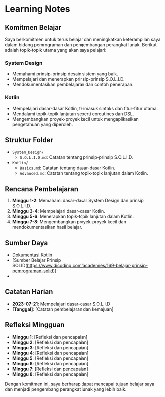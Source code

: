 # Learning Notes

## Komitmen Belajar

Saya berkomitmen untuk terus belajar dan meningkatkan keterampilan saya dalam bidang pemrograman dan pengembangan perangkat lunak. Berikut adalah topik-topik utama yang akan saya pelajari:

### System Design
- Memahami prinsip-prinsip desain sistem yang baik.
- Mempelajari dan menerapkan prinsip-prinsip S.O.L.I.D.
- Mendokumentasikan pembelajaran dan contoh penerapan.

### Kotlin
- Mempelajari dasar-dasar Kotlin, termasuk sintaks dan fitur-fitur utama.
- Mendalami topik-topik lanjutan seperti coroutines dan DSL.
- Mengembangkan proyek-proyek kecil untuk mengaplikasikan pengetahuan yang diperoleh.

## Struktur Folder
- `System_Design/`
  - `S.O.L.I.D.md`: Catatan tentang prinsip-prinsip S.O.L.I.D.
- `Kotlin/`
  - `Basics.md`: Catatan tentang dasar-dasar Kotlin.
  - `Advanced.md`: Catatan tentang topik-topik lanjutan dalam Kotlin.

## Rencana Pembelajaran
1. **Minggu 1-2**: Memahami dasar-dasar System Design dan prinsip S.O.L.I.D.
2. **Minggu 3-4**: Mempelajari dasar-dasar Kotlin.
3. **Minggu 5-6**: Menerapkan topik-topik lanjutan dalam Kotlin.
4. **Minggu 7-8**: Mengembangkan proyek-proyek kecil dan mendokumentasikan hasil belajar.

## Sumber Daya
- [Dokumentasi Kotlin](https://kotlinlang.org/docs/home.html)
- [Sumber Belajar Prinsip SOLID(https://www.dicoding.com/academies/169-belajar-prinsip-pemrograman-solid)]
- 

## Catatan Harian
- **2023-07-21**: Mempelajari dasar-dasar S.O.L.I.D
- **[Tanggal]**: [Catatan pembelajaran dan kemajuan]

## Refleksi Mingguan
- **Minggu 1**: [Refleksi dan pencapaian]
- **Minggu 2**: [Refleksi dan pencapaian]
- **Minggu 3**: [Refleksi dan pencapaian]
- **Minggu 4**: [Refleksi dan pencapaian]
- **Minggu 5**: [Refleksi dan pencapaian]
- **Minggu 6**: [Refleksi dan pencapaian]
- **Minggu 7**: [Refleksi dan pencapaian]
- **Minggu 8**: [Refleksi dan pencapaian]

Dengan komitmen ini, saya berharap dapat mencapai tujuan belajar saya dan menjadi pengembang perangkat lunak yang lebih baik.
